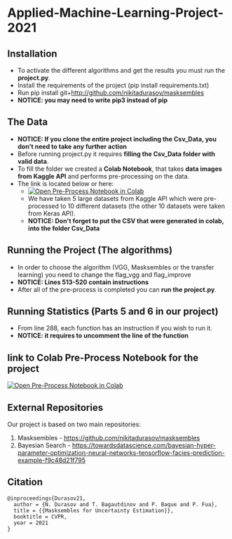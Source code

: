 # Applied-Machine-Learning-Project-2021

## Installation
* To activate the different algorithms and get the results you must run the **project.py**.
* Install the requirements of the project (pip install requirements.txt)
* Run pip install git+http://github.com/nikitadurasov/masksembles
* **NOTICE: you may need to write pip3 instead of pip**
## The Data
  * **NOTICE: If you clone the entire project including the Csv_Data, you don't need to take any further action**
  * Before running project.py it requires **filling the Csv_Data folder with valid data**.
  * To fill the folder we created a **Colab Notebook**, that takes **data images from Kaggle API** and performs pre-processing on the data.
  * The link is located below or here: 
    * [![Open Pre-Process Notebook in Colab](https://colab.research.google.com/assets/colab-badge.svg)](https://colab.research.google.com/drive/157g4Gju2nhtRn-tOSIiTjFrhU8cq8_Sj?usp=sharing)
    * We have taken 5 large datasets from Kaggle API which were pre-processed to 10 different datasets (the other 10 datasets were taken from Keras API). 
    * **NOTICE: Don't forget to put the CSV that were generated in colab, into the folder Csv_Data**
 ## Running the Project (The algorithms) 
  * In order to choose the algorithm (VGG, Masksembles or the transfer learning) you need to change the flag_vgg and flag_improve
  *  **NOTICE: Lines 513-520 contain instructions**
  * After all of the pre-process is completed you can **run the project.py**.
 ## Running Statistics (Parts 5 and 6 in our project)
 * From line 288, each function has an instruction if you wish to run it. 
 * **NOTICE: it requires to uncomment the line of the function**


## link to Colab Pre-Process Notebook for the project


[![Open Pre-Process Notebook in Colab](https://colab.research.google.com/assets/colab-badge.svg)](https://colab.research.google.com/drive/157g4Gju2nhtRn-tOSIiTjFrhU8cq8_Sj?usp=sharing)

## External Repositories

Our project is based on two main repositories:
1. Masksembles - https://github.com/nikitadurasov/masksembles
2. Bayesian Search - https://towardsdatascience.com/bayesian-hyper-parameter-optimization-neural-networks-tensorflow-facies-prediction-example-f9c48d21f795

## Citation
```
@inproceedings{Durasov21,
  author = {N. Durasov and T. Bagautdinov and P. Baque and P. Fua},
  title = {{Masksembles for Uncertainty Estimation}},
  booktitle = CVPR,
  year = 2021
}
```
